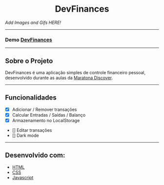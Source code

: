 <h1 align="center">DevFinances</h1>

_Add Images and Gifs HERE!_

---

### Demo [DevFinances](https://luisruediger.github.io/controle-financeiro/)

---

## Sobre o Projeto

DevFinances é uma aplicação simples de controle financeiro pessoal, desenvolvido durante as aulas da [Maratona Discover](https://www.youtube.com/playlist?list=PLeLKux5eT3kY2mvZUi7IM5T548vfKxGq5).

---

## Funcionalidades

- [x] Adicionar / Remover transações
- [x] Calcular Entradas / Saídas / Balanço
- [x] Armazenamento no LocalStorage
- [] Editar transações
- [] Dark mode

---

## Desenvolvido com:

- [HTML](https://developer.mozilla.org/en-US/docs/Web/HTML)
- [CSS](https://developer.mozilla.org/en-US/docs/Web/CSS)
- [Javascript](https://developer.mozilla.org/en-US/docs/Web/JavaScript)
